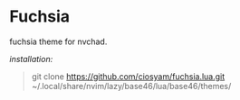 # Fuchsia

fuchsia theme for nvchad.

*installation:*

> git clone https://github.com/ciosyam/fuchsia.lua.git ~/.local/share/nvim/lazy/base46/lua/base46/themes/
